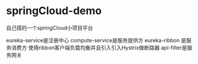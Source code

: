 # springCloud-demo

自己搭的一个springCloud小项目平台

eureka-service是注册中心 
compute-service是服务提供方
eureka-ribbon 是服务消费方 使用ribbon客户端负载均衡并且引入引入Hystrix做断路器
api-filter是服务网关
